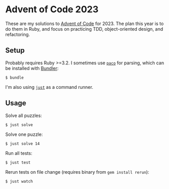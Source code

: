 # Advent of Code 2023

These are my solutions to [Advent of Code](https://adventofcode.com/) for 2023. The plan this year is to do them in Ruby, and focus on practicing TDD, object-oriented design, and refactoring.

## Setup

Probably requires Ruby >=3.2. I sometimes use [`paco`](https://github.com/ruby-next/paco) for parsing, which can be installed with [Bundler](https://bundler.io/):

    $ bundle

I'm also using [`just`](https://github.com/casey/just#packages) as a command runner.

## Usage

Solve all puzzles:

    $ just solve

Solve one puzzle:

    $ just solve 14

Run all tests:

    $ just test

Rerun tests on file change (requires binary from `gem install rerun`):

    $ just watch
